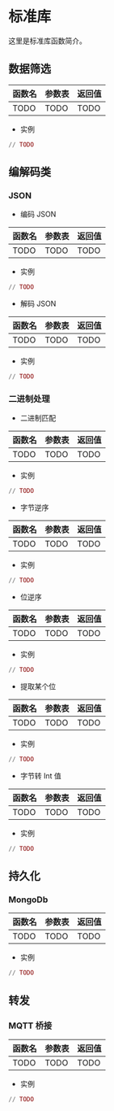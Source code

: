 # 标准库
这里是标准库函数简介。
## 数据筛选

| 函数名 | 参数表 | 返回值 |
| ------ | ------ | ------ |
| TODO   | TODO   | TODO   |

- 实例

```lua
// TODO
```
## 编解码类
### JSON
- 编码 JSON

| 函数名 | 参数表 | 返回值 |
| ------ | ------ | ------ |
| TODO   | TODO   | TODO   |

- 实例

```lua
// TODO
```
- 解码 JSON

| 函数名 | 参数表 | 返回值 |
| ------ | ------ | ------ |
| TODO   | TODO   | TODO   |

- 实例

```lua
// TODO
```
### 二进制处理
- 二进制匹配

| 函数名 | 参数表 | 返回值 |
| ------ | ------ | ------ |
| TODO   | TODO   | TODO   |

- 实例

```lua
// TODO
```
- 字节逆序

| 函数名 | 参数表 | 返回值 |
| ------ | ------ | ------ |
| TODO   | TODO   | TODO   |

- 实例

```lua
// TODO
```
- 位逆序

| 函数名 | 参数表 | 返回值 |
| ------ | ------ | ------ |
| TODO   | TODO   | TODO   |

- 实例

```lua
// TODO
```
- 提取某个位

| 函数名 | 参数表 | 返回值 |
| ------ | ------ | ------ |
| TODO   | TODO   | TODO   |

- 实例

```lua
// TODO
```
- 字节转 Int 值

| 函数名 | 参数表 | 返回值 |
| ------ | ------ | ------ |
| TODO   | TODO   | TODO   |

- 实例

```lua
// TODO
```
## 持久化
### MongoDb

| 函数名 | 参数表 | 返回值 |
| ------ | ------ | ------ |
| TODO   | TODO   | TODO   |

- 实例

```lua
// TODO
```

## 转发
### MQTT 桥接

| 函数名 | 参数表 | 返回值 |
| ------ | ------ | ------ |
| TODO   | TODO   | TODO   |

- 实例

```lua
// TODO
```